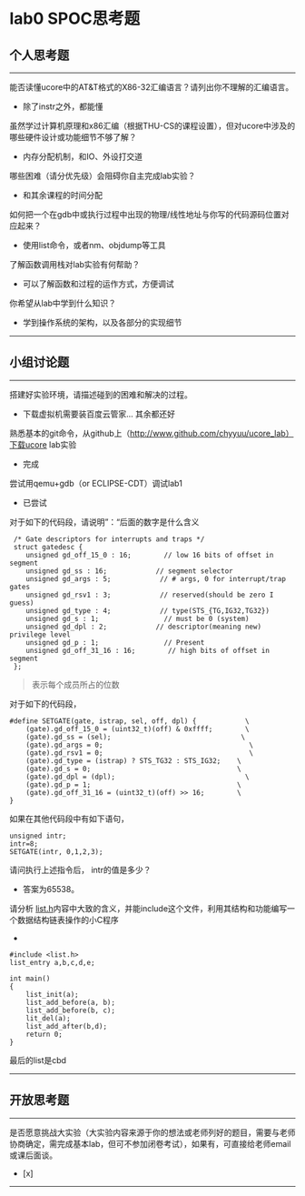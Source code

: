 # lab0 SPOC思考题

## 个人思考题

---

能否读懂ucore中的AT&T格式的X86-32汇编语言？请列出你不理解的汇编语言。
- 除了instr之外，都能懂

>  

虽然学过计算机原理和x86汇编（根据THU-CS的课程设置），但对ucore中涉及的哪些硬件设计或功能细节不够了解？
- 内存分配机制，和IO、外设打交道

>   

哪些困难（请分优先级）会阻碍你自主完成lab实验？
- 和其余课程的时间分配  

>   

如何把一个在gdb中或执行过程中出现的物理/线性地址与你写的代码源码位置对应起来？
- 使用list命令，或者nm、objdump等工具

>   

了解函数调用栈对lab实验有何帮助？
- 可以了解函数和过程的运作方式，方便调试

>   

你希望从lab中学到什么知识？
- 学到操作系统的架构，以及各部分的实现细节

>   

---

## 小组讨论题

---

搭建好实验环境，请描述碰到的困难和解决的过程。
- 下载虚拟机需要装百度云管家... 其余都还好

> 

熟悉基本的git命令，从github上（http://www.github.com/chyyuu/ucore_lab）下载ucore lab实验
- 完成

> 

尝试用qemu+gdb（or ECLIPSE-CDT）调试lab1
- 已尝试  

> 

对于如下的代码段，请说明”：“后面的数字是什么含义
```
 /* Gate descriptors for interrupts and traps */
 struct gatedesc {
    unsigned gd_off_15_0 : 16;        // low 16 bits of offset in segment
    unsigned gd_ss : 16;            // segment selector
    unsigned gd_args : 5;            // # args, 0 for interrupt/trap gates
    unsigned gd_rsv1 : 3;            // reserved(should be zero I guess)
    unsigned gd_type : 4;            // type(STS_{TG,IG32,TG32})
    unsigned gd_s : 1;                // must be 0 (system)
    unsigned gd_dpl : 2;            // descriptor(meaning new) privilege level
    unsigned gd_p : 1;                // Present
    unsigned gd_off_31_16 : 16;        // high bits of offset in segment
 };
 ```

> 表示每个成员所占的位数

对于如下的代码段，
```
#define SETGATE(gate, istrap, sel, off, dpl) {            \
    (gate).gd_off_15_0 = (uint32_t)(off) & 0xffff;        \
    (gate).gd_ss = (sel);                                \
    (gate).gd_args = 0;                                    \
    (gate).gd_rsv1 = 0;                                    \
    (gate).gd_type = (istrap) ? STS_TG32 : STS_IG32;    \
    (gate).gd_s = 0;                                    \
    (gate).gd_dpl = (dpl);                                \
    (gate).gd_p = 1;                                    \
    (gate).gd_off_31_16 = (uint32_t)(off) >> 16;        \
}
```
如果在其他代码段中有如下语句，
```
unsigned intr;
intr=8;
SETGATE(intr, 0,1,2,3);
```
请问执行上述指令后， intr的值是多少？

- 答案为65538。

>

请分析 [list.h](https://github.com/chyyuu/ucore_lab/blob/master/labcodes/lab2/libs/list.h)内容中大致的含义，并能include这个文件，利用其结构和功能编写一个数据结构链表操作的小C程序
 
- 

```
#include <list.h>
list_entry a,b,c,d,e;

int main()
{
	list_init(a);
	list_add_before(a, b);
	list_add_before(b, c);
	lit_del(a);
	list_add_after(b,d);
	return 0;
}
```
最后的list是cbd

---

## 开放思考题

---

是否愿意挑战大实验（大实验内容来源于你的想法或老师列好的题目，需要与老师协商确定，需完成基本lab，但可不参加闭卷考试），如果有，可直接给老师email或课后面谈。
- [x]  

>  

---
